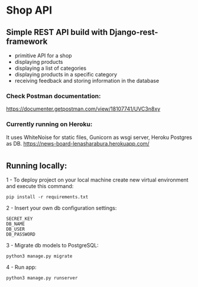 # Shop API

## Simple REST API build with Django-rest-framework
- primitive API for a shop
- displaying products
- displaying a list of categories
- displaying products in a specific category
- receiving feedback and storing information in the database

### Check Postman documentation:
https://documenter.getpostman.com/view/18107741/UVC3n8xy

### Currently running on Heroku:

It uses WhiteNoise for static files, Gunicorn as wsgi server, Heroku Postgres as DB.
https://news-board-lenasharabura.herokuapp.com/
#

## Running locally:

1 - To deploy project on your local machine create new virtual environment and execute this command:

`pip install -r requirements.txt`

2 - Insert your own db configuration settings:


`SECRET_KEY`<br />
`DB_NAME`<br />
`DB_USER`<br />
`DB_PASSWORD`<br />

3 - Migrate db models to PostgreSQL:

`python3 manage.py migrate`

4 - Run app:

`python3 manage.py runserver`
